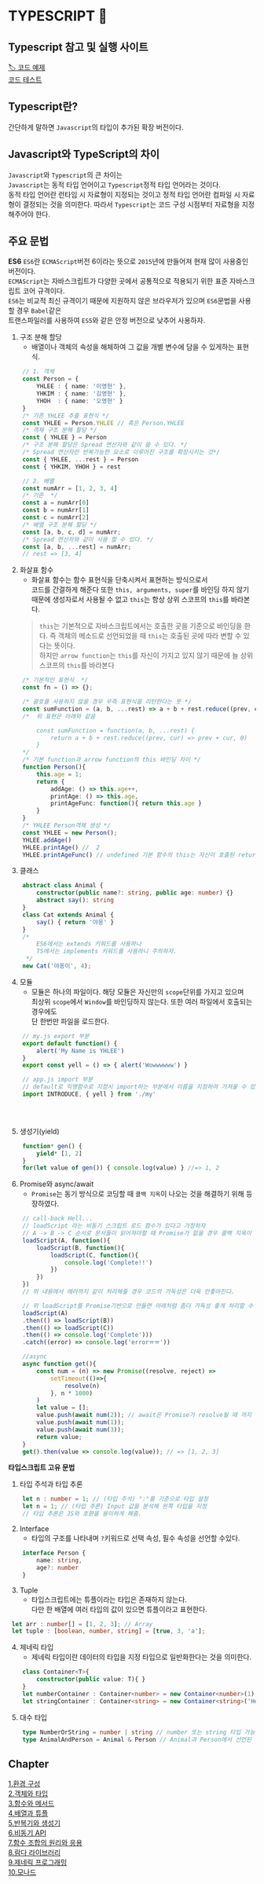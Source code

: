 # TYPESCRIPT 📜

## Typescript 참고 및 실행 사이트
[🏷 코드 예제](https://drive.google.com/file/d/11zwjfjmZCWeBhirOJj7OG6ns7BMzw5Ni/view)  
[코드 테스트](https://www.typescriptlang.org/play?#code/Q)

## Typescript란?
간단하게 말하면 `Javascript`의 타입이 추가된 확장 버전이다.

## Javascript와 TypeScript의 차이
`Javascript`와 `Typescript`의 큰 차이는  
`Javascript`는 동적 타입 언어이고 `Typescript`정적 타입 언어라는 것이다.  
동적 타입 언어란 런타임 시 자료형이 지정되는 것이고 정적 타입 언어란 컴파일 시 자료형이 결정되는 것을 의미한다.
따라서 `Typescript`는 코드 구성 시점부터 자료형을 지정해주어야 한다.

## 주요 문법
**ES6**
`ES6`란 `ECMAScript`버전 6이라는 뜻으로 `2015`년에 만들어져 현재 많이 사용중인 버전이다.  
`ECMAScript`는 자바스크립트가 다양한 곳에서 공통적으로 적용되기 위한 표준 자바스크립트 코어 규격이다.  
`ES6`는 비교적 최신 규격이기 때문에 지원하지 않은 브라우저가 있으며 `ES6`문법을 사용할 경우 `Babel`같은  
트랜스파일러를 사용하여 `ES5`와 같은 안정 버전으로 낮추어 사용하자.
  
1. 구조 분해 할당  
   - 배열이나 객체의 속성을 해체하여 그 값을 개별 변수에 담을 수 있게하는 표현식.
```typescript
    // 1. 객체
    const Person = {
        YHLEE : { name: '이영현' },
        YHKIM : { name: '김영현' },
        YHOH  : { name: '오영현' }
    }
    /* 기존 YHLEE 추출 표현식 */
    const YHLEE = Person.YHLEE // 혹은 Person.YHLEE
    /* 객체 구조 분해 할당 */
    const { YHLEE } = Person
    /* 구조 분해 할당은 Spread 연산자와 같이 쓸 수 있다. */
    /* Spread 연산자란 반복가능한 요소로 이루어진 구조를 확장시키는 것*/
    const { YHLEE, ...rest } = Person
    const { YHKIM, YHOH } = rest

    // 2. 배열
    const numArr = [1, 2, 3, 4]
    /* 기존  */
    const a = numArr[0]
    const b = numArr[1]
    const c = numArr[2]
    /* 배열 구조 분해 할당 */
    const [a, b, c, d] = numArr;
    /* Spread 연산자와 같이 사용 할 수 있다. */
    const [a, b, ...rest] = numArr;
    // rest => [3, 4]
```
2. 화살표 함수  
   - 화살표 함수는 함수 표현식을 단축시켜서 표현하는 방식으로서  
   코드를 간결하게 해준다 또한 `this, arguments, super`를 바인딩 하지 않기 때문에 생성자로서 사용될 수 없고
   `this`는 항상 상위 스코프의 `this`를 바라본다.
   > `this`는 기본적으로 자바스크립트에서는 호출한 곳을 기준으로 바인딩을 한다.
   즉 객체의 메소드로 선언되었을 때 `this`는 호출된 곳에 따라 변할 수 있다는 뜻이다.  
   하지만 `arrow function`는 `this`를 자신이 가지고 있지 않기 때문에 늘 상위 스코프의 `this`를 바라본다

```typescript
    /* 기본적인 표현식  */
    const fn = () => {};

    /* 괄호를 사용하지 않을 경우 우측 표현식을 리턴한다는 뜻 */
    const sumFunction = (a, b, ...rest) => a + b + rest.reduce((prev, cur) => prev + cur, 0)
    /*  위 표현은 아래와 같음

        const sumFunction = function(a, b, ...rest) {
            return a + b + rest.reduce((prev, cur) => prev + cur, 0)
        }
    */
    /* 기본 function과 arrow function의 this 바인딩 차이 */
    function Person(){
        this.age = 1;
        return {
            addAge: () => this.age++,
            printAge: () => this.age,
            printAgeFunc: function(){ return this.age }
        }
    }
    /* YHLEE Person객체 생성 */
    const YHLEE = new Person();
    YHLEE.addAge()
    YHLEE.printAge() //  2  
    YHLEE.printAgeFunc() // undefined 기본 함수의 this는 자신이 호출된 return `{}` 객체를 바인딩한다.


```
3. 클래스  
```typescript
    abstract class Animal {
        constructor(public name?: string, public age: number) {}
        abstract say(): string
    }
    class Cat extends Animal {
        say() { return '야옹' }
    }
    /* 
        ES6에서는 extends 키워드를 사용하나
        TS에서는 implements 키워드를 사용하니 주의하자.
     */
    new Cat('야옹이', 4);
```
4. 모듈   
    - 모듈은 하나의 파일이다. 해당 모듈은 자신만의 `scope`단위를 가지고 있으며  
    최상위 `scope`에서 `Window`를 바인딩하지 않는다. 또한 여러 파일에서 호출되는 경우에도  
    단 한번만 파일을 로드한다.
```typescript
    // my.js export 부분
    export default function() {
        alert('My Name is YHLEE')
    }
    export const yell = () => { alert('Wowwwwww') }

    // app.js import 부분
    // default로 익명함수로 지정시 import하는 부분에서 이름을 지정하여 가져올 수 있음.
    import INTRODUCE, { yell } from './my'


    
```
5. 생성기(yield)
```typescript
    function* gen() {
        yield* [1, 2]
    }
    for(let value of gen()) { console.log(value) } //=> 1, 2
```

6. Promise와 async/await  
    - `Promise`는 동기 방식으로 코딩할 때 `콜백 지옥`이 나오는 것을 해결하기 위해 등장하였다.
```typescript
    // call-back Hell...
    // loadScript 라는 비동기 스크립트 로드 함수가 있다고 가정하자
    // A -> B -> C 순서로 문서들이 읽어져야할 때 Promise가 없을 경우 콜백 지옥이 발생한다.
    loadScript(A, function(){
        loadScript(B, function(){
            loadScript(C, function(){
                console.log('Complete!!')
            })
        })
    })
    // 위 내용에서 에러까지 같이 처리해줄 경우 코드의 가독성은 더욱 안좋아진다.

    // 위 loadScript를 Promise기반으로 만들면 아래처럼 좀더 가독성 좋게 처리할 수 있다.
    loadScript(A)
    .then(() => loadScript(B))
    .then(() => loadScript(C))
    .then(() => console.log('Complete')))
    .catch((error) => console.log('errorㅠㅠ'))

    //async
    async function get(){
        const num = (n) => new Promise((resolve, reject) => 
            setTimeout(()=>{
                resolve(n)
            }, n * 1000)
        )
        let value = [];
        value.push(await num(2)); // await은 Promise가 resolve될 때 까지 기다린다.
        value.push(await num(1));
        value.push(await num(3));
        return value;
    }
    get().then(value => console.log(value)); // => [1, 2, 3]
```

**타입스크립트 고유 문법**
1. 타입 주석과 타입 추론  
```typescript
    let n : number = 1; // (타입 주석) ":"를 기준으로 타입 설정
    let n = 1; // (타입 추론) Input 값을 분석해 왼쪽 타입을 지정
    // 타입 추론은 JS와 호환을 용이하게 해줌.
```

2. Interface  
    - 타입의 구조를 나타내며 `?`키워드로 선택 속성, 필수 속성을 선언할 수있다.
```typescript
    interface Person {
        name: string,
        age?: number
    }
```
3. Tuple  
   - 타입스크립트에는 튜플이라는 타입은 존재하지 않는다.  
   다만 한 배열에 여러 타입의 값이 있으면 튜플이라고 표현한다.
```typescript
 let arr : number[] = [1, 2, 3]; // Array
 let tuple : [boolean, number, string] = [true, 3, 'a'];
```

4. 제네릭 타입   
   - 제네릭 타입이란 데이터의 타입을 지정 타입으로 일반화한다는 것을 의미한다.
```typescript
    class Container<T>{
        constructor(public value: T){ }
    }
    let numberContainer : Container<number> = new Container<number>(1);
    let stringContainer : Container<string> = new Container<string>('Hello world');
```

5. 대수 타입
```typescript
    type NumberOrString = number | string // number 또는 string 타입 가능
    type AnimalAndPerson = Animal & Person // Animal과 Person에서 선언된 타입이 포함되어있어야 함.
```

## Chapter
[1.환경 구성](./Chapter1)  
[2.객체와 타입](./Chapter2)  
[3.함수와 메서드](./Chapter3)  
[4.배열과 튜플](./Chapter4)  
[5.반복기와 생성기](./Chapter5)  
[6.비동기 API](./Chapter6)  
[7.함수 조합의 원리와 응용](./Chapter7)  
[8.람다 라이브러리](./Chapter8)  
[9.제네릭 프로그래밍](./Chapter9)  
[10.모나드](./Chapter10)   
